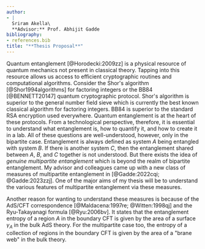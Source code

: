 ```yaml
---
author:
- |
  Sriram Akella\
  **Advisor:** Prof. Abhijit Gadde
bibliography:
- references.bib
title: "**Thesis Proposal**"
---
```


Quantum entanglement [@Horodecki:2009zz] is a physical resource of
quantum mechanics not present in classical theory. Tapping into this
resource allows us access to efficient cryptographic routines and
computational algorithms. Consider the Shor's algorithm
[@Shor1994algorithms] for factoring integers or the BB84 [@BENNETT20147]
quantum cryptographic protocol. Shor's algorithm is superior to the
general number field sieve which is currently the best known classical
algorithm for factoring integers. BB84 is superior to the standard RSA
encryption used everywhere. Quantum entanglement is at the heart of
these protocols. From a technological perspective, therefore, it is
essential to understand what entanglement is, how to quantify it, and
how to create it in a lab. All of these questions are well-understood,
however, only in the bipartite case. Entanglement is always defined as
system $A$ being entangled with system $B$. If there is another system
$C$, then the entanglement shared between $A$, $B$, and $C$ together is
not understood. But there exists the idea of *genuine multipartite
entanglement* which is beyond the realm of bipartite entanglement. My
advisor and colleagues came up with a new class of measures of
multipartite entanglement in [@Gadde:2022cqi; @Gadde:2023zzj]. One of
the major aims of my thesis will be to understand the various features
of multipartite entanglement via these measures.

Another reason for wanting to understand these measures is because of
the AdS/CFT correspondence [@Maldacena:1997re; @Witten:1998qj] and the
Ryu-Takayanagi formula [@Ryu:2006bv]. It states that the entanglement
entropy of a region $A$ in the boundary CFT is given by the area of a
surface $\gamma_A$ in the bulk AdS theory. For the multipartite case
too, the entropy of a collection of regions in the boundary CFT is given
by the area of a "brane web" in the bulk theory.

